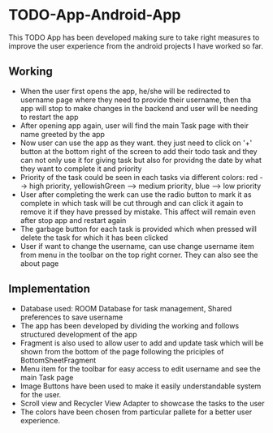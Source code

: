# TODO-App-Android-App

This TODO App has been developed making sure to take right measures to improve the user experience from the android projects I have worked so far. 

## Working
<ul>
  <li>When the user first opens the app, he/she will be redirected to username page where they need to provide their username, then tha app will stop to make changes in the backend
   and user will be needing to restart the app</li>
  <li>After opening app again, user will find the main Task page with their name greeted by the app</li>
  <li>Now user can use the app as they want. they just need to click on '+' button at the bottom right of the screen to add their todo task and they can not only use it for giving
   task but also for providng the date by what they want to complete it and priority</li>
  <li>Priority of the task could be seen in each tasks via different colors: red --> high priority, yellowishGreen --> medium priority, blue --> low priority</li>
  <li>User after completing the werk can use the radio button to mark it as complete in which task will be cut through and can click it again to remove it if they have pressed
  by mistake. This affect will remain even after stop app and restart again</li>
  <li>The garbage button for each task is provided which when pressed will delete the task for which it has been clicked</li>
  <li>User if want to change the username, can use change username item from menu in the toolbar on the top right corner. They can also see the about page</li>
</ul>

## Implementation
<ul>
  <li>Database used: ROOM Database for task management, Shared preferences to save username</li>
  <li>The app has been developed by dividing the working and follows structured development of the app</li>
  <li>Fragment is also used to allow user to add and update task which will be shown from the bottom of the page following the priciples of BottomSheetFragment </li>
  <li>Menu item for the toolbar for easy access to edit username and see the main Task page</li>
  <li>Image Buttons have been used to make it easily understandable system for the user.</li>
  <li>Scroll view and Recycler View Adapter to showcase the tasks to the user</li>
  <li>The colors have been chosen from particular pallete for a better user experience.</li>
</ul>
